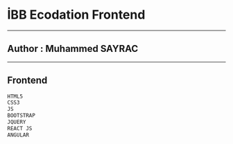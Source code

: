 # İBB Ecodation Frontend
----------
## Author : Muhammed SAYRAC

----------
## Frontend
``` sh
HTML5
CSS3
JS
BOOTSTRAP
JQUERY
REACT JS
ANGULAR
```

